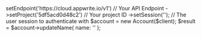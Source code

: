 <?php

use Getapp\Client;
use Getapp\Services\Account;

$client = (new Client())
    ->setEndpoint('https://cloud.appwrite.io/v1') // Your API Endpoint
    ->setProject('5df5acd0d48c2') // Your project ID
    ->setSession(''); // The user session to authenticate with

$account = new Account($client);

$result = $account->updateName(
    name: '<NAME>'
);